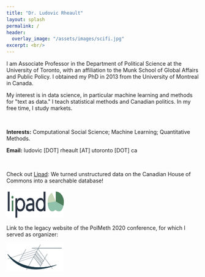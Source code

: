 ```yaml
---
title: "Dr. Ludovic Rheault"
layout: splash
permalink: /
header:
  overlay_image: "/assets/images/scifi.jpg"
excerpt: <br/>
---
```


I am Associate Professor in the Department of Political Science at the University of Toronto, with an affiliation to the Munk School of Global Affairs and Public Policy. I obtained my PhD in 2013 from the University of Montreal in Canada. 

My interest is in data science, in particular machine learning and methods for "text as data." I teach statistical methods and Canadian politics. In my free time, I study markets.

<br/>

**Interests:** Computational Social Science; Machine Learning; Quantitative Methods.

**Email:** ludovic \[DOT\] rheault \[AT\] utoronto \[DOT\] ca 

<br/>

<p>Check out <a href="https://www.lipad.ca" target="_blank">Lipad</a>: We turned unstructured data on the Canadian House of Commons into a searchable database!</p>
<a href="https://www.lipad.ca" target="_blank"><img src="/assets/images/lipad.png" alt="Image Unavailable" width="150" height="75"></a>

<br>
<p>Link to the legacy website of the PolMeth 2020 conference, for which I served as organizer:</p>
<a href="https://polmeth2020.org" target="_blank"><img src="/assets/images/spm_logo.png" alt="Image Unavailable" width="150" height="75"></a>

